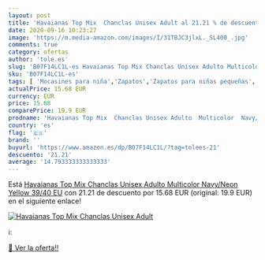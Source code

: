 ```yaml
---
layout: post
title: 'Havaianas Top Mix  Chanclas Unisex Adult al 21.21 % de descuento'
date: 2020-09-16 10:23:27
image: 'https://m.media-amazon.com/images/I/31TBJC3jlxL._SL400_.jpg'
comments: true
category: ofertas
author: 'tole.es'
slug: 'B07F14LC1L-es Havaianas Top Mix Chanclas Unisex Adulto Multicolor...'
sku: 'B07F14LC1L-es'
tags: [ 'Mocasines para niña','Zapatos','Zapatos para niñas pequeñas','Zapatos y complementos','chanclas', ]
actualPrice: 15.68 EUR
currency: EUR
price: 15.68
comparePrice: 19.9 EUR
prodname: 'Havaianas Top Mix  Chanclas Unisex Adulto  Multicolor  Navy/Neon Yellow   39/40 EU'
country: 'es'
flag: '🇪🇸'
brand: ''
buyurl: 'https://www.amazon.es/dp/B07F14LC1L/?tag=tolees-21'
descuento: '21.21'
average: '14.793333333333333'
---
```


Está [Havaianas Top Mix  Chanclas Unisex Adulto  Multicolor  Navy/Neon Yellow   39/40 EU](https://www.amazon.es/dp/B07F14LC1L/?tag=tolees-21) con 21.21 de descuento por 15.68 EUR (original: 19.9 EUR) en el siguiente enlace!

[![Havaianas Top Mix  Chanclas Unisex Adult](https://m.media-amazon.com/images/I/31TBJC3jlxL._SL400_.jpg)](https://www.amazon.es/dp/B07F14LC1L/?tag=tolees-21)

ℹ️:


[🛒 Ver la oferta!!](https://www.amazon.es/dp/B07F14LC1L/?tag=tolees-21)
